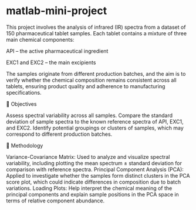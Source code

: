 # matlab-mini-project
This project involves the analysis of infrared (IR) spectra from a dataset of 150 pharmaceutical tablet samples. Each tablet contains a mixture of three main chemical components:

API – the active pharmaceutical ingredient

EXC1 and EXC2 – the main excipients

The samples originate from different production batches, and the aim is to verify whether the chemical composition remains consistent across all tablets, ensuring product quality and adherence to manufacturing specifications.

🎯 Objectives

Assess spectral variability across all samples.
Compare the standard deviation of sample spectra to the known reference spectra of API, EXC1, and EXC2.
Identify potential groupings or clusters of samples, which may correspond to different production batches.

🧪 Methodology

Variance-Covariance Matrix: Used to analyze and visualize spectral variability, including plotting the mean spectrum ± standard deviation for comparison with reference spectra.
Principal Component Analysis (PCA): Applied to investigate whether the samples form distinct clusters in the PCA score plot, which could indicate differences in composition due to batch variations.
Loading Plots: Help interpret the chemical meaning of the principal components and explain sample positions in the PCA space in terms of relative component abundance.
